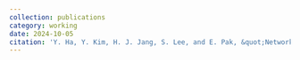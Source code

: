 ```yaml
---
collection: publications
category: working
date: 2024-10-05
citation: 'Y. Ha, Y. Kim, H. J. Jang, S. Lee, and E. Pak, &quot;Network Representation Learning for Biophysical Neural Network Analysis&quot; <i>arXiv</i>. 2024'
---
```

